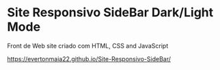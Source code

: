 # Site Responsivo SideBar Dark/Light Mode
Front de Web site criado com HTML, CSS and JavaScript

https://evertonmaia22.github.io/Site-Responsivo-SideBar/
